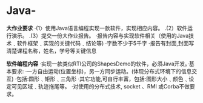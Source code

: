 # Java-
**大作业要求**
·(1〉使用Java语言编程实现一款软件，实现相应内容。
.(2）软件运行演示。
.(3）提交一份大作业报告。
·报告内容与实现软件相关（使用的Java技术﹑软件框架﹑实现的关键代码﹑结论等)
·字数不少于5千字
·报告有封面,封面写清楚课程名称，姓名，学号等关键信息


**软件编程内容**
·实现一款类似RTI公司的ShapesDemo的软件，必须Java开发。·基本要求:
·一方自由运动(位置坐标)，另一方同步运动。(体现分布式环境下的信息交互)
·包括:圆形﹑矩形﹑三角形
·其它功能,可自行丰富，包括:图形大小﹑颜色﹑设定可见区域﹑轨迹拖尾等。
·对使用的分布式技术, socket 、RMI 或Corba不做要求。

